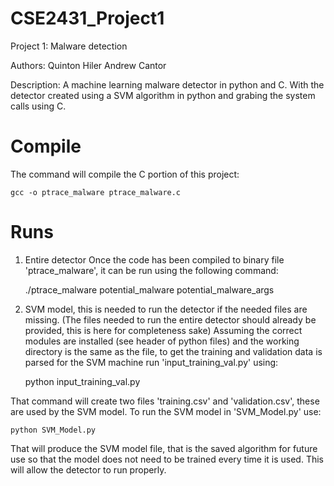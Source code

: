 # CSE2431_Project1
Project 1: Malware detection

Authors:	Quinton Hiler
		Andrew Cantor

Description:
A machine learning malware detector in python and C.  With the detector created using a SVM algorithm in python and grabing the system calls using C.

# Compile

The command will compile the C portion of this project:
	
	gcc -o ptrace_malware ptrace_malware.c

# Runs

1. Entire detector
Once the code has been compiled to binary file 'ptrace_malware', it can be run using the following command:
	
	./ptrace_malware potential_malware potential_malware_args

2. SVM model, this is needed to run the detector if the needed files are missing. (The files needed to run the entire detector should already be provided, this is here for completeness sake)
Assuming the correct modules are installed (see header of python files) and the working directory is the same as the file, to get the training and validation data is parsed for the SVM machine run 'input_training_val.py' using:

	python input_training_val.py

That command will create two files 'training.csv' and 'validation.csv', these are used by the SVM model.  To run the SVM model in 'SVM_Model.py' use:

	python SVM_Model.py

That will produce the SVM model file, that is the saved algorithm for future use so that the model does not need to be trained every time it is used.  This will allow the detector to run properly.
